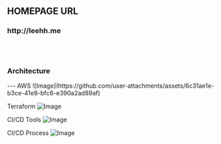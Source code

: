 <h2>HOMEPAGE URL
<h3>http://leehh.me</h3>
<br>
<br>
<h3>Architecture</h3>
---
AWS
![Image](https://github.com/user-attachments/assets/6c31ae1e-b3ce-41e8-bfc8-e390a2ad89af)

Terraform
![Image](https://github.com/user-attachments/assets/fde214ec-bed4-4da9-8b53-7b4fd5f175ee)

CI/CD Tools
![Image](https://github.com/user-attachments/assets/b4ce5dc1-edbe-478b-8257-4bdf3271f4bd)

CI/CD Process
![Image](https://github.com/user-attachments/assets/bf4c8111-1c3f-44cd-a0fe-ace6cb2a562e)